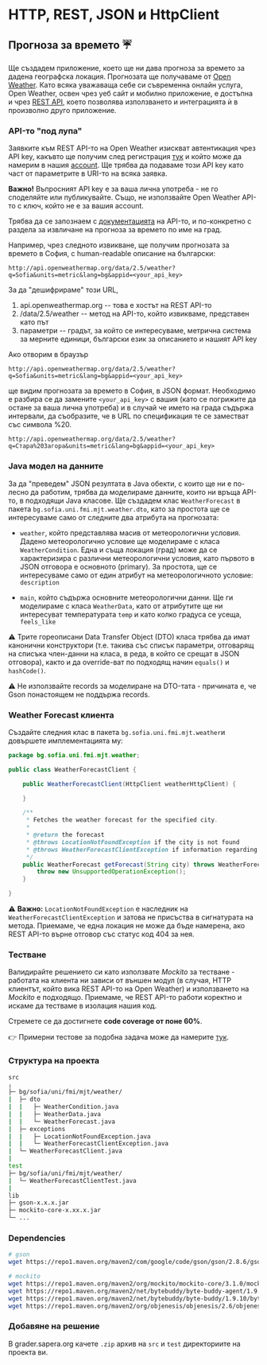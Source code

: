 # HTTP, REST, JSON и HttpClient

## Прогноза за времето :umbrella:

Ще създадем приложение, което ще ни дава прогноза за времето за дадена географска локация. Прогнозата ще получаваме от [Open Weather](https://openweathermap.org/). Като всяка уважаваща себе си съвременна онлайн услуга, Open Weather, освен чрез уеб сайт и мобилно приложение, е достъпна и чрез [REST API](https://openweathermap.org/current), което позволява използването и интеграцията ѝ в произволно друго приложение.

### API-то "под лупа"

Заявките към REST API-то на Open Weather изискват автентикация чрез API key, какъвто ще получим след регистрация [тук](https://home.openweathermap.org/users/sign_up) и който може да намерим в нашия [account](https://home.openweathermap.org/api_keys). Ще трябва да подаваме този API key като част от параметрите в URI-то на всяка заявка.

**Важно!** Въпросният API key е за ваша лична употреба - не го споделяйте или публикувайте. Също, не използвайте Open Weather API-то с ключ, който не е за вашия account.

Трябва да се запознаем с [документацията](https://openweathermap.org/current) на API-то, и по-конкретно с раздела за извличане на прогноза за времето по име на град.

Например, чрез следното извикване, ще получим прогнозата за времето в София, с human-readable описание на български:

```
http://api.openweathermap.org/data/2.5/weather?q=Sofia&units=metric&lang=bg&appid=<your_api_key>
```

За да "дешифрираме" този URL,

1. api.openweathermap.org -- това е хостът на REST API-то
2. /data/2.5/weather -- метод на API-то, който извикваме, представен като път
3. параметри -- градът, за който се интересуваме, метрична система за мерните единици, български език за описанието и нашият API key

Ако отворим в браузър

```
http://api.openweathermap.org/data/2.5/weather?q=Sofia&units=metric&lang=bg&appid=<your_api_key>
```

ще видим прогнозата за времето в София, в JSON формат. Необходимо е разбира се да замените `<your_api_key>` с вашия (като се погрижите да остане за ваша лична употреба) и в случай че името на града съдържа интервали, да съобразите, че в URL по спецификация те се заместват със символа %20.

```
http://api.openweathermap.org/data/2.5/weather?q=Стара%20Загора&units=metric&lang=bg&appid=<your_api_key>
```

### Java модел на данните

За да "преведем" JSON резултата в Java обекти, с които ще ни е по-лесно да работим, трябва да моделираме данните, които ни връща API-то, в подходящи Java класове. Ще създадем клас `WeatherForecast` в пакета `bg.sofia.uni.fmi.mjt.weather.dto`, като за простота ще се интересуваме само от следните два атрибута на прогнозата:

  - `weather`, който представлява масив от метеорологични условия. Дадено метеорологично условие ще моделираме с класа `WeatherCondition`. Една и съща локация (град) може да се характеризира с различни метеорологични условия, като първото в JSON отговора е основното (primary). За простота, ще се интересуваме само от един атрибут на метеорологичното условие: `description`

  - `main`, който съдържа основните метеорологични данни. Ще ги моделираме с класа `WeatherData`, като от атрибутите ще ни интересуват температурата `temp` и като колко градуса се усеща, `feels_like`

:warning: Трите гореописани Data Transfer Object (DTO) класа трябва да имат канонични конструктори (т.е. такива със списък параметри, отговарящ на списъка член-данни на класа, в реда, в който се срещат в JSON отговора), както и да override-ват по подходящ начин `equals()` и `hashCode()`.

:warning: Не използвайте records за моделиране на DTO-тата - причината е, че Gson понастоящем не поддържа records.

### Weather Forecast клиента

Създайте следния клас в пакета `bg.sofia.uni.fmi.mjt.weather`и довършете имплементацията му:

```java
package bg.sofia.uni.fmi.mjt.weather;

public class WeatherForecastClient {

    public WeatherForecastClient(HttpClient weatherHttpClient) {

    }

    /**
     * Fetches the weather forecast for the specified city.
     * 
     * @return the forecast
     * @throws LocationNotFoundException if the city is not found
     * @throws WeatherForecastClientException if information regarding the weather for this location could not be retrieved
     */
    public WeatherForecast getForecast(String city) throws WeatherForecastClientException {
        throw new UnsupportedOperationException();
    }

}
```
:warning: **Важно:** `LocationNotFoundException` е наследник на `WeatherForecastClientException` и затова не присъства в сигнатурата на метода. Приемаме, че една локация не може да бъде намерена, ако REST API-то върне отговор със статус код 404 за нея.

### Тестване

Валидирайте решението си като използвате *Mockito* за тестване - работата на клиента ни зависи от външен модул (в случая, HTTP клиентът, който вика REST API-то на Open Weather) и използването на *Mockito* е подходящо. Приемаме, че REST API-то работи коректно и искаме да тестваме в изолация нашия код.

Стремете се да достигнете **code coverage от поне 60%**.

:point_right: Примерни тестове за подобна задача може да намерите [тук](https://github.com/fmi/java-course/blob/mjt-2018-2019/10-http-rest/lab/solution/test/bg/sofia/uni/fmi/mjt/meetup/MeetupClientTest.java).

### Структура на проекта

```bash
src
╷
├─ bg/sofia/uni/fmi/mjt/weather/
|  ├─ dto 
|  |   ├─ WeatherCondition.java
|  |   ├─ WeatherData.java
|  |   └─ WeatherForecast.java
|  ├─ exceptions
|  |   ├─ LocationNotFoundException.java
|  |   └─ WeatherForecastClientException.java
|  └─ WeatherForecastClient.java
|
test
├─ bg/sofia/uni/fmi/mjt/weather/
|  └─ WeatherForecastClientTest.java
|
lib
├─ gson-x.x.x.jar
├─ mockito-core-x.xx.x.jar
└─ ...
```

### Dependencies

```bash
# gson
wget https://repo1.maven.org/maven2/com/google/code/gson/gson/2.8.6/gson-2.8.6.jar

# mockito
wget https://repo1.maven.org/maven2/org/mockito/mockito-core/3.1.0/mockito-core-3.1.0.jar
wget https://repo1.maven.org/maven2/net/bytebuddy/byte-buddy-agent/1.9.10/byte-buddy-agent-1.9.10.jar
wget https://repo1.maven.org/maven2/net/bytebuddy/byte-buddy/1.9.10/byte-buddy-1.9.10.jar
wget https://repo1.maven.org/maven2/org/objenesis/objenesis/2.6/objenesis-2.6.jar
```

### Добавяне на решение

В grader.sapera.org качете `.zip` архив на `src` и `test` директориите на проекта ви.
